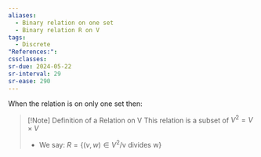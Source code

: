 ```yaml
---
aliases:
  - Binary relation on one set
  - Binary relation R on V
tags:
  - Discrete
"References:": 
cssclasses: 
sr-due: 2024-05-22
sr-interval: 29
sr-ease: 290
---
```

When the relation is on only one set then: 

> [!Note] Definition of a Relation on V
> This relation is a subset of $V^2 = V\times V$
> + We say: $R = \{(v,w)\in V^2/ \text{v divides w}\}$ 

